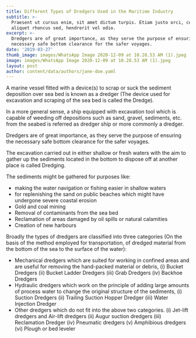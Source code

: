 ```yaml
---
title: Different Types of Dredgers Used in the Maritime Industry
subtitle: >-
  Praesent ut cursus enim, sit amet dictum turpis. Etiam justo orci, consectetur
  aliquet rhoncus sed, hendrerit vel odio.
excerpt: >-
  Dredgers are of great importance, as they serve the purpose of ensuring the
  necessary safe bottom clearance for the safer voyages.
date: '2019-03-27'
thumb_image: images/WhatsApp Image 2020-12-09 at 10.28.53 AM (1).jpeg
image: images/WhatsApp Image 2020-12-09 at 10.28.53 AM (1).jpeg
layout: post
author: content/data/authors/jane-doe.yaml
---
```

A marine vessel fitted with a device(s) to scrap or suck the sediment deposition over sea bed is known as a dredger (The device used for excavation and scraping of the sea bed is called the Dredge).

In a more general sense, a ship equipped with excavation tool which is capable of weeding off depositions such as sand, gravel, sediments, etc. from the seabed is referred as dredger ship or more commonly a dredger.

Dredgers are of great importance, as they serve the purpose of ensuring the necessary safe bottom clearance for the safer voyages.

The excavation carried out in either shallow or fresh waters with the aim to gather up the sediments located in the bottom to dispose off at another place is called Dredging.

The sediments might be gathered for purposes like:

* making the water navigation or fishing easier in shallow waters
* for replenishing the sand on public beaches which might have undergone severe coastal erosion
* Gold and coal mining
* Removal of contaminants from the sea bed
* Reclamation of areas damaged by oil spills or natural calamities
* Creation of new harbours

Broadly the types of dredgers are classified into three categories (On the basis of the method employed for transportation, of dredged material from the bottom of the sea to the surface of the water):

* Mechanical dredgers which are suited for working in confined areas and are useful for removing the hand-packed material or debris,
		(i) Bucket Dredgers
		(ii) Bucket Ladder Dredgers
		(iii) Grab Dredgers
		(iv) Backhoe Dredgers
* Hydraulic dredgers which work on the principle of adding large amounts of process water to change the original structure of the sediments, 
		(i) Suction Dredgers
		(ii) Trailing Suction Hopper Dredger
		(iii) Water Injection Dredger
* Other dredgers which do not fit into the above two categories.
		(i) Jet-lift dredgers and Air-lift dredgers
		(ii) Augur suction dredgers
		(iii) Reclamation Dredger
		(iv) Pneumatic dredgers
		(v) Amphibious dredgers
		(vi) Plough or bed leveler

